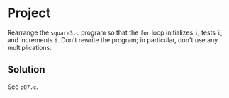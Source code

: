 # Project

Rearrange the `square3.c` program so that the `for` loop initializes `i`, tests
`i`, and increments `i`. Don't rewrite the program; in particular, don't use
any multiplications.

## Solution

See `p07.c`.
